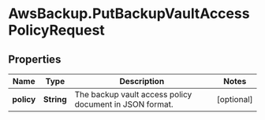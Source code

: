 # AwsBackup.PutBackupVaultAccessPolicyRequest

## Properties

Name | Type | Description | Notes
------------ | ------------- | ------------- | -------------
**policy** | **String** | The backup vault access policy document in JSON format. | [optional] 


